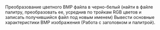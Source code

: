 Преобразование цветного BMP файла в черно-белый (найти в файле палитру,
преобразовать ее, усреднив по тройкам RGB цветов и записать получившийся
файл под новым именем) Вывести основные характеристики BMP изображения
(Работа с заголовком и палитрой).